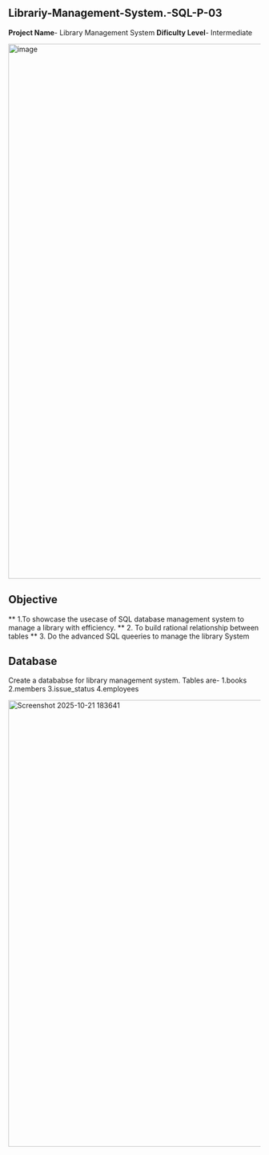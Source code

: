 ## Librariy-Management-System.-SQL-P-03
**Project Name**- Library Management System
**Dificulty Level**- Intermediate

<img width="1600" height="1067" alt="image" src="https://github.com/user-attachments/assets/5cc086fc-4ea0-431f-a9a6-5fde2ef76e8d" />

## Objective
** 1.To showcase the usecase of SQL database management system to manage a library with efficiency.
** 2. To build rational relationship between tables
** 3. Do the advanced SQL queeries to manage the library System

## Database
Create a datababse for library management system. Tables are-
1.books
2.members
3.issue_status
4.employees

<img width="1525" height="891" alt="Screenshot 2025-10-21 183641" src="https://github.com/user-attachments/assets/e81e8f05-ae61-4add-b4d4-93df829c8af6" />










